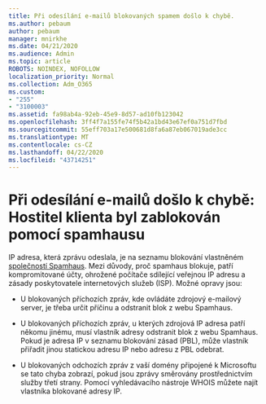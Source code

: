 ```yaml
---
title: Při odesílání e-mailů blokovaných spamem došlo k chybě.
ms.author: pebaum
author: pebaum
manager: mnirkhe
ms.date: 04/21/2020
ms.audience: Admin
ms.topic: article
ROBOTS: NOINDEX, NOFOLLOW
localization_priority: Normal
ms.collection: Adm_O365
ms.custom:
- "255"
- "3100003"
ms.assetid: fa98ab4a-92eb-45e9-8d57-ad10fb123042
ms.openlocfilehash: 3ff4f7a155fe74f5b42a1bd43e67ef0a751d7fbd
ms.sourcegitcommit: 55eff703a17e500681d8fa6a87eb067019ade3cc
ms.translationtype: MT
ms.contentlocale: cs-CZ
ms.lasthandoff: 04/22/2020
ms.locfileid: "43714251"
---
```

# <a name="error-sending-email-client-host-blocked-using-spamhaus"></a>Při odesílání e-mailů došlo k chybě: Hostitel klienta byl zablokován pomocí spamhausu

IP adresa, která zprávu odeslala, je na seznamu blokování vlastněném [společností Spamhaus](https://go.microsoft.com/fwlink/p/?linkid=123245). Mezi důvody, proč spamhaus blokuje, patří kompromitované účty, ohrožené počítače sdílející veřejnou IP adresu a zásady poskytovatele internetových služeb (ISP). Možné opravy jsou:
  
- U blokovaných příchozích zpráv, kde ovládáte zdrojový e-mailový server, je třeba určit příčinu a odstranit blok z webu Spamhaus.

- U blokovaných příchozích zpráv, u kterých zdrojová IP adresa patří někomu jinému, musí vlastník adresy odstranit blok z webu Spamhaus. Pokud je adresa IP v seznamu blokování zásad (PBL), může vlastník přiřadit jinou statickou adresu IP nebo adresu z PBL odebrat.

- U blokovaných odchozích zpráv z vaší domény připojené k Microsoftu se tato chyba zobrazí, pokud jsou zprávy směrovány prostřednictvím služby třetí strany. Pomocí vyhledávacího nástroje WHOIS můžete najít vlastníka blokované adresy IP.
